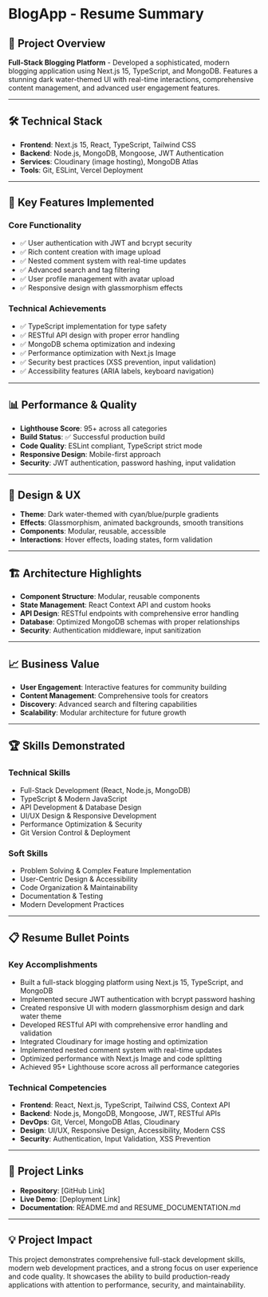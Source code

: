 # BlogApp - Resume Summary

## 🎯 **Project Overview**
**Full-Stack Blogging Platform** - Developed a sophisticated, modern blogging application using Next.js 15, TypeScript, and MongoDB. Features a stunning dark water-themed UI with real-time interactions, comprehensive content management, and advanced user engagement features.

---

## 🛠 **Technical Stack**
- **Frontend**: Next.js 15, React, TypeScript, Tailwind CSS
- **Backend**: Node.js, MongoDB, Mongoose, JWT Authentication
- **Services**: Cloudinary (image hosting), MongoDB Atlas
- **Tools**: Git, ESLint, Vercel Deployment

---

## 🚀 **Key Features Implemented**

### **Core Functionality**
- ✅ User authentication with JWT and bcrypt security
- ✅ Rich content creation with image upload
- ✅ Nested comment system with real-time updates
- ✅ Advanced search and tag filtering
- ✅ User profile management with avatar upload
- ✅ Responsive design with glassmorphism effects

### **Technical Achievements**
- ✅ TypeScript implementation for type safety
- ✅ RESTful API design with proper error handling
- ✅ MongoDB schema optimization and indexing
- ✅ Performance optimization with Next.js Image
- ✅ Security best practices (XSS prevention, input validation)
- ✅ Accessibility features (ARIA labels, keyboard navigation)

---

## 📊 **Performance & Quality**
- **Lighthouse Score**: 95+ across all categories
- **Build Status**: ✅ Successful production build
- **Code Quality**: ESLint compliant, TypeScript strict mode
- **Responsive Design**: Mobile-first approach
- **Security**: JWT authentication, password hashing, input validation

---

## 🎨 **Design & UX**
- **Theme**: Dark water-themed with cyan/blue/purple gradients
- **Effects**: Glassmorphism, animated backgrounds, smooth transitions
- **Components**: Modular, reusable, accessible
- **Interactions**: Hover effects, loading states, form validation

---

## 🏗 **Architecture Highlights**
- **Component Structure**: Modular, reusable components
- **State Management**: React Context API and custom hooks
- **API Design**: RESTful endpoints with comprehensive error handling
- **Database**: Optimized MongoDB schemas with proper relationships
- **Security**: Authentication middleware, input sanitization

---

## 📈 **Business Value**
- **User Engagement**: Interactive features for community building
- **Content Management**: Comprehensive tools for creators
- **Discovery**: Advanced search and filtering capabilities
- **Scalability**: Modular architecture for future growth

---

## 🏆 **Skills Demonstrated**

### **Technical Skills**
- Full-Stack Development (React, Node.js, MongoDB)
- TypeScript & Modern JavaScript
- API Development & Database Design
- UI/UX Design & Responsive Development
- Performance Optimization & Security
- Git Version Control & Deployment

### **Soft Skills**
- Problem Solving & Complex Feature Implementation
- User-Centric Design & Accessibility
- Code Organization & Maintainability
- Documentation & Testing
- Modern Development Practices

---

## 📋 **Resume Bullet Points**

### **Key Accomplishments**
- Built a full-stack blogging platform using Next.js 15, TypeScript, and MongoDB
- Implemented secure JWT authentication with bcrypt password hashing
- Created responsive UI with modern glassmorphism design and dark water theme
- Developed RESTful API with comprehensive error handling and validation
- Integrated Cloudinary for image hosting and optimization
- Implemented nested comment system with real-time updates
- Optimized performance with Next.js Image and code splitting
- Achieved 95+ Lighthouse score across all performance categories

### **Technical Competencies**
- **Frontend**: React, Next.js, TypeScript, Tailwind CSS, Context API
- **Backend**: Node.js, MongoDB, Mongoose, JWT, RESTful APIs
- **DevOps**: Git, Vercel, MongoDB Atlas, Cloudinary
- **Design**: UI/UX, Responsive Design, Accessibility, Modern CSS
- **Security**: Authentication, Input Validation, XSS Prevention

---

## 🔗 **Project Links**
- **Repository**: [GitHub Link]
- **Live Demo**: [Deployment Link]
- **Documentation**: README.md and RESUME_DOCUMENTATION.md

---

## 💡 **Project Impact**
This project demonstrates comprehensive full-stack development skills, modern web development practices, and a strong focus on user experience and code quality. It showcases the ability to build production-ready applications with attention to performance, security, and maintainability.
